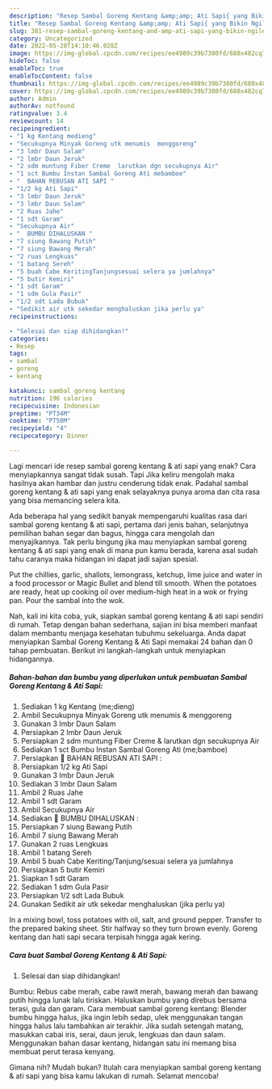 ```yaml
---
description: "Resep Sambal Goreng Kentang &amp;amp; Ati Sapi{ yang Bikin Ngiler,  Menu Buat lebaran"
title: "Resep Sambal Goreng Kentang &amp;amp; Ati Sapi{ yang Bikin Ngiler,  Menu Buat lebaran"
slug: 381-resep-sambal-goreng-kentang-and-amp-ati-sapi-yang-bikin-ngiler-menu-buat-lebaran
category: Uncategorized
date: 2022-05-28T14:10:46.028Z
image: https://img-global.cpcdn.com/recipes/ee4989c39b7380fd/680x482cq70/sambal-goreng-kentang-ati-sapi-foto-resep-utama.jpg
hideToc: false
enableToc: true
enableTocContent: false
thumbnail: https://img-global.cpcdn.com/recipes/ee4989c39b7380fd/680x482cq70/sambal-goreng-kentang-ati-sapi-foto-resep-utama.jpg
cover: https://img-global.cpcdn.com/recipes/ee4989c39b7380fd/680x482cq70/sambal-goreng-kentang-ati-sapi-foto-resep-utama.jpg
author: Admin
authorAv: notfound
ratingvalue: 3.4
reviewcount: 14
recipeingredient:
- "1 kg Kentang medieng"
- "Secukupnya Minyak Goreng utk menumis  menggoreng"
- "3 lmbr Daun Salam"
- "2 lmbr Daun Jeruk"
- "2 sdm muntung Fiber Creme  larutkan dgn secukupnya Air"
- "1 sct Bumbu Instan Sambal Goreng Ati mebamboe"
- "  BAHAN REBUSAN ATI SAPI "
- "1/2 kg Ati Sapi"
- "3 lmbr Daun Jeruk"
- "3 lmbr Daun Salam"
- "2 Ruas Jahe"
- "1 sdt Garam"
- "Secukupnya Air"
- "  BUMBU DIHALUSKAN "
- "7 siung Bawang Putih"
- "7 siung Bawang Merah"
- "2 ruas Lengkuas"
- "1 batang Sereh"
- "5 buah Cabe KeritingTanjungsesuai selera ya jumlahnya"
- "5 butir Kemiri"
- "1 sdt Garam"
- "1 sdm Gula Pasir"
- "1/2 sdt Lada Bubuk"
- "Sedikit air utk sekedar menghaluskan jika perlu ya"
recipeinstructions:

- "Selesai dan siap dihidangkan!"
categories:
- Resep
tags:
- sambal
- goreng
- kentang

katakunci: sambal goreng kentang 
nutrition: 196 calories
recipecuisine: Indonesian
preptime: "PT34M"
cooktime: "PT50M"
recipeyield: "4"
recipecategory: Dinner

---
```



Lagi mencari ide resep sambal goreng kentang &amp; ati sapi yang enak? Cara menyiapkannya sangat tidak susah. Tapi Jika keliru mengolah maka hasilnya akan hambar dan justru cenderung tidak enak. Padahal sambal goreng kentang &amp; ati sapi yang enak selayaknya punya aroma dan cita rasa yang bisa memancing selera kita.


Ada beberapa hal yang sedikit banyak mempengaruhi kualitas rasa dari sambal goreng kentang &amp; ati sapi, pertama dari jenis bahan, selanjutnya pemilihan bahan segar dan bagus, hingga cara mengolah dan menyajikannya. Tak perlu bingung jika mau menyiapkan sambal goreng kentang &amp; ati sapi yang enak di mana pun kamu berada, karena asal sudah tahu caranya maka hidangan ini dapat jadi sajian spesial.

Put the chillies, garlic, shallots, lemongrass, ketchup, lime juice and water in a food processor or Magic Bullet and blend till smooth. When the potatoes are ready, heat up cooking oil over medium-high heat in a wok or frying pan. Pour the sambal into the wok.


Nah, kali ini kita coba, yuk, siapkan sambal goreng kentang &amp; ati sapi sendiri di rumah. Tetap dengan bahan sederhana, sajian ini bisa memberi manfaat dalam membantu menjaga kesehatan tubuhmu sekeluarga. Anda dapat menyiapkan Sambal Goreng Kentang &amp; Ati Sapi memakai 24 bahan dan 0 tahap pembuatan. Berikut ini langkah-langkah untuk menyiapkan hidangannya.

<!--inarticleads1-->

##### Bahan-bahan dan bumbu yang diperlukan untuk pembuatan Sambal Goreng Kentang &amp; Ati Sapi:

1. Sediakan 1 kg Kentang (me;dieng)
1. Ambil Secukupnya Minyak Goreng utk menumis &amp; menggoreng
1. Gunakan 3 lmbr Daun Salam
1. Persiapkan 2 lmbr Daun Jeruk
1. Persiapkan 2 sdm muntung Fiber Creme &amp; larutkan dgn secukupnya Air
1. Sediakan 1 sct Bumbu Instan Sambal Goreng Ati (me;bamboe)
1. Persiapkan  🌈 BAHAN REBUSAN ATI SAPI :
1. Persiapkan 1/2 kg Ati Sapi
1. Gunakan 3 lmbr Daun Jeruk
1. Sediakan 3 lmbr Daun Salam
1. Ambil 2 Ruas Jahe
1. Ambil 1 sdt Garam
1. Ambil Secukupnya Air
1. Sediakan  🌈 BUMBU DIHALUSKAN :
1. Persiapkan 7 siung Bawang Putih
1. Ambil 7 siung Bawang Merah
1. Gunakan 2 ruas Lengkuas
1. Ambil 1 batang Sereh
1. Ambil 5 buah Cabe Keriting/Tanjung/sesuai selera ya jumlahnya
1. Persiapkan 5 butir Kemiri
1. Siapkan 1 sdt Garam
1. Sediakan 1 sdm Gula Pasir
1. Persiapkan 1/2 sdt Lada Bubuk
1. Gunakan Sedikit air utk sekedar menghaluskan (jika perlu ya)


In a mixing bowl, toss potatoes with oil, salt, and ground pepper. Transfer to the prepared baking sheet. Stir halfway so they turn brown evenly. Goreng kentang dan hati sapi secara terpisah hingga agak kering. 

<!--inarticleads2-->

##### Cara buat Sambal Goreng Kentang &amp; Ati Sapi:


1. Selesai dan siap dihidangkan!

Bumbu: Rebus cabe merah, cabe rawit merah, bawang merah dan bawang putih hingga lunak lalu tiriskan. Haluskan bumbu yang direbus bersama terasi, gula dan garam. Cara membuat sambal goreng kentang: Blender bumbu hingga halus, jika ingin lebih sedap, ulek menggunakan tangan hingga halus lalu tambahkan air terakhir. Jika sudah setengah matang, masukkan cabai iris, serai, daun jeruk, lengkuas dan daun salam. Menggunakan bahan dasar kentang, hidangan satu ini memang bisa membuat perut terasa kenyang. 

Gimana nih? Mudah bukan? Itulah cara menyiapkan sambal goreng kentang &amp; ati sapi yang bisa kamu lakukan di rumah. Selamat mencoba!
